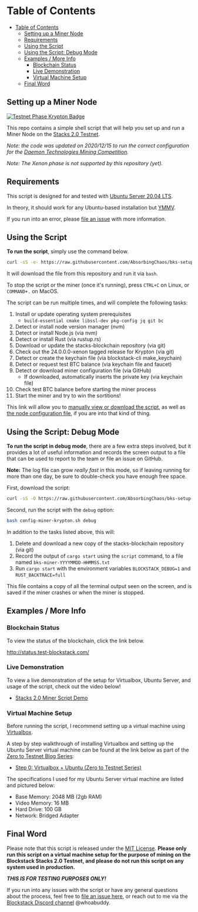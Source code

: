 <!-- TOC -->

# Table of Contents

- [Table of Contents](#table-of-contents)
  - [Setting up a Miner Node](#setting-up-a-miner-node)
  - [Requirements](#requirements)
  - [Using the Script](#using-the-script)
  - [Using the Script: Debug Mode](#using-the-script-debug-mode)
  - [Examples / More Info](#examples--more-info)
    - [Blockchain Status](#blockchain-status)
    - [Live Demonstration](#live-demonstration)
    - [Virtual Machine Setup](#virtual-machine-setup)
  - [Final Word](#final-word)

<!-- /TOC -->

## Setting up a Miner Node

[![Testnet Phase Krypton Badge](https://img.shields.io/static/v1?label=Stacks%202.0%20Testnet%20Phase&message=%233%20Krypton&color=9cf&style=for-the-badge)](http://whenmainnet.co)

This repo contains a simple shell script that will help you set up and run a Miner Node on the [Stacks 2.0 Testnet](https://testnet.blockstack.org/).

*Note: the code was updated on 2020/12/15 to run the correct configuration for the [Daemon Technologies Mining Competition](https://daemontechnologies.co/minestx-challenge).*

*Note: The Xenon phase is not supported by this repository (yet).*

## Requirements

This script is designed for and tested with [Ubuntu Server 20.04 LTS](https://ubuntu.com/server).

In theory, it should work for any Ubuntu-based installation but [YMMV](https://dictionary.cambridge.org/us/dictionary/english/ymmv).

If you run into an error, please [file an issue](https://github.com/AbsorbingChaos/bks-setup-miner/issues) with more information.

## Using the Script

**To run the script**, simply use the command below.

```bash
curl -sS -o- https://raw.githubusercontent.com/AbsorbingChaos/bks-setup-miner/master/config-miner-krypton.sh | bash
```

It will download the file from this repository and run it via `bash`.

To stop the script or the miner (once it's running), press `CTRL+C` on Linux, or `COMMAND+.` on MacOS.

The script can be run multiple times, and will complete the following tasks:

1. Install or update operating system prerequisites
    - `build-essential cmake libssl-dev pkg-config jq git bc`
2. Detect or install node version manager (nvm)
3. Detect or install Node.js (via nvm)
4. Detect or install Rust (via rustup.rs)
5. Download or update the stacks-blockchain repository (via git)
6. Check out the 24.0.0.0-xenon tagged release for Krypton (via git)
7. Detect or create the keychain file (via blockstack-cli make_keychain)
8. Detect or request test BTC balance (via keychain file and faucet)
9. Detect or download miner configuration file (via GitHub)
    - If downloaded, automatically inserts the private key (via keychain file)
10. Check test BTC balance before starting the miner process
11. Start the miner and try to win the sortitions!

This link will allow you to [manually view or download the script](https://github.com/AbsorbingChaos/bks-setup-miner/blob/master/config-miner-krypton.sh), as well as [the node configuration file](https://github.com/AbsorbingChaos/bks-setup-miner/blob/master/krypton-miner-conf.toml), if you are into that kind of thing.

## Using the Script: Debug Mode

**To run the script in debug mode**, there are a few extra steps involved, but it provides a lot of useful information and records the screen output to a file that can be used to report to the team or file an issue on GitHub.

**Note:** The log file can grow *really fast* in this mode, so if leaving running for more than one day, be sure to double-check you have enough free space.

First, download the script:

```bash
curl -sS -O https://raw.githubusercontent.com/AbsorbingChaos/bks-setup-miner/master/config-miner-krypton.sh
```

Second, run the script with the `debug` option:

```bash
bash config-miner-krypton.sh debug
```

In addition to the tasks listed above, this will:

1. Delete and download a new copy of the stacks-blockchain repository (via git)
2. Record the output of `cargo start` using the `script` command, to a file named `bks-miner-YYYYMMDD-HHMMSS.txt`
3. Run `cargo start` with the environment variables `BLOCKSTACK_DEBUG=1` and `RUST_BACKTRACE=full`

This file contains a copy of all the terminal output seen on the screen, and is saved if the miner crashes or when the miner is stopped.

## Examples / More Info

### Blockchain Status

To view the status of the blockchain, click the link below.

http://status.test-blockstack.com/

### Live Demonstration

To view a live demonstration of the setup for Virtualbox, Ubuntu Server, and usage of the script, check out the video below!

- [Stacks 2.0 Miner Script Demo](https://www.youtube.com/watch?v=Lz1VSlIbMiE)

### Virtual Machine Setup

Before running the script, I recommend setting up a virtual machine using [Virtualbox](https://www.virtualbox.org/).

A step by step walkthrough of installing Virtualbox and setting up the Ubuntu Server virtual machine can be found at the link below as part of the [Zero to Testnet Blog Series](https://app.sigle.io/whoabuddy.id.blockstack/):

- [Step 0: Virtualbox + Ubuntu (Zero to Testnet Series)](https://app.sigle.io/whoabuddy.id.blockstack/6ZSqK6yEwu5bqqGCjOZZH)

The specifications I used for my Ubuntu Server virtual machine are listed and pictured below:

- Base Memory: 2048 MB (2gb RAM)
- Video Memory: 16 MB
- Hard Drive: 100 GB
- Network: Bridged Adapter

## Final Word

Please note that this script is released under the [MIT License](LICENSE). __Please only run this script on a virtual machine setup for the purpose of mining on the Blockstack Stacks 2.0 Testnet, and please do not run this script on any system used in production.__

__*THIS IS FOR TESTING PURPOSES ONLY!*__

If you run into any issues with the script or have any general questions about the process, feel free to [file an issue here](https://github.com/AbsorbingChaos/bks-setup-miner/issues), or reach out to me via the [Blockstack Discord channel](https://community.blockstack.org/discord) @whoabuddy.
